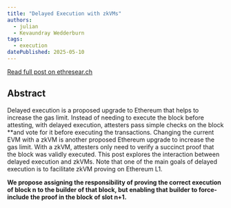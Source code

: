 ```yaml
---
title: "Delayed Execution with zkVMs"
authors:
  - julian
  - Kevaundray Wedderburn
tags:
  - execution
datePublished: 2025-05-10
---
```


[Read full post on ethresear.ch](https://ethresear.ch/t/delayed-execution-with-zkvms/22308)

## Abstract
Delayed execution is a proposed upgrade to Ethereum that helps to increase the gas limit. Instead of needing to execute the block before attesting, with delayed execution, attesters pass simple checks on the block **and vote for it before executing the transactions. Changing the current EVM with a zkVM is another proposed Ethereum upgrade to increase the gas limit. With a zkVM, attesters only need to verify a succinct proof that the block was validly executed. This post explores the interaction between delayed execution and zkVMs. Note that one of the main goals of delayed execution is to facilitate zkVM proving on Ethereum L1.

**We propose assigning the responsibility of proving the correct execution of block n to the builder of that block, but enabling that builder to force-include the proof in the block of slot n+1.**
